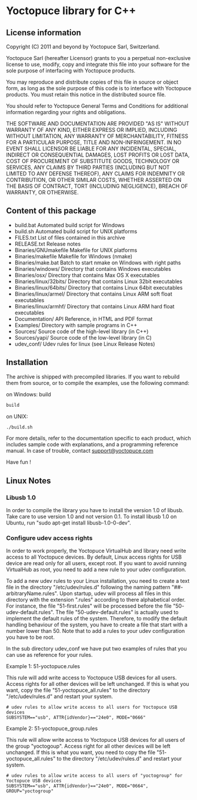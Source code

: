 Yoctopuce library for C++
=========================

## License information

Copyright (C) 2011 and beyond by Yoctopuce Sarl, Switzerland.

Yoctopuce Sarl (hereafter Licensor) grants to you a perpetual
non-exclusive license to use, modify, copy and integrate this
file into your software for the sole purpose of interfacing
with Yoctopuce products.

You may reproduce and distribute copies of this file in
source or object form, as long as the sole purpose of this
code is to interface with Yoctopuce products. You must retain
this notice in the distributed source file.

You should refer to Yoctopuce General Terms and Conditions
for additional information regarding your rights and
obligations.

THE SOFTWARE AND DOCUMENTATION ARE PROVIDED "AS IS" WITHOUT
WARRANTY OF ANY KIND, EITHER EXPRESS OR IMPLIED, INCLUDING
WITHOUT LIMITATION, ANY WARRANTY OF MERCHANTABILITY, FITNESS
FOR A PARTICULAR PURPOSE, TITLE AND NON-INFRINGEMENT. IN NO
EVENT SHALL LICENSOR BE LIABLE FOR ANY INCIDENTAL, SPECIAL,
INDIRECT OR CONSEQUENTIAL DAMAGES, LOST PROFITS OR LOST DATA,
COST OF PROCUREMENT OF SUBSTITUTE GOODS, TECHNOLOGY OR
SERVICES, ANY CLAIMS BY THIRD PARTIES (INCLUDING BUT NOT
LIMITED TO ANY DEFENSE THEREOF), ANY CLAIMS FOR INDEMNITY OR
CONTRIBUTION, OR OTHER SIMILAR COSTS, WHETHER ASSERTED ON THE
BASIS OF CONTRACT, TORT (INCLUDING NEGLIGENCE), BREACH OF
WARRANTY, OR OTHERWISE.

## Content of this package

 * build.bat                      Automated build script for Windows
 * build.sh                       Automated build script for UNIX platforms
 * FILES.txt                      List of files contained in this archive
 * RELEASE.txt                    Release notes
 * Binaries/GNUmakefile           Makefile for UNIX platforms
 * Binaries/makefile              Makefile for Windows (nmake)
 * Binaries/make.bat              Batch to start nmake on Windows with right paths
 * Binaries/windows/              Directory that contains Windows executables
 * Binaries/osx/                  Directory that contains Max OS X executables
 * Binaries/linux/32bits/         Directory that contains Linux 32bit executables
 * Binaries/linux/64bits/         Directory that contains Linux 64bit executables
 * Binaries/linux/armel/          Directory that contains Linux ARM soft float executables
 * Binaries/linux/armhf/          Directory that contains Linux ARM hard float executables
 * Documentation/                 API Reference, in HTML and PDF format
 * Examples/                      Directory with sample programs in C++
 * Sources/                       Source code of the high-level library (in C++)
 * Sources/yapi/                  Source code of the low-level library (in C)
 * udev_conf/                     Udev rules for linux (see Linux Release Notes)

## Installation

The archive is shipped with precompiled libraries. If you want to rebuild
them from source, or to compile the examples, use the following command:

on Windows: build
```bash
build
```
on UNIX:
```bash
./build.sh
```

For more details, refer to the documentation specific to each product, which
includes sample code with explanations, and a programming reference manual.
In case of trouble, contact support@yoctopuce.com

Have fun !


## Linux Notes

### Libusb 1.0

In order to compile the library you have to install the version 1.0 of libusb.
Take care to use version 1.0 and not version 0.1. To install libusb 1.0 on
Ubuntu, run "sudo apt-get install libusb-1.0-0-dev".


### Configure udev access rights

In order to work properly, the Yoctopuce VirtualHub and library need write
access to all Yoctopuce devices. By default, Linux access rights for USB
device are read only for all users, except root. If you want to avoid running
VirtualHub as root, you need to add a new rule to your udev configuration.

To add a new udev rules to your Linux installation, you need to create a text
file in the directory "/etc/udev/rules.d" following the naming pattern "##-
arbitraryName.rules". Upon startup, udev will process all files in this
directory with the extension ".rules" according to there alphabetical order.
For instance, the file "51-first.rules" will be processed before  the file "50-
udev-default.rules". The file "50-udev-default.rules" is actually used to
implement the default rules of the system. Therefore, to modify the default
handling behaviour of the system, you have to create a file that start with a
number lower than 50. Note that to add a rules to your udev configuration you
have to be root.

In the sub directory udev_conf we have put two examples of rules that you can
use as reference for your rules.

Example 1: 51-yoctopuce.rules

This rule will add write access to Yoctopuce USB devices for all users. Access
rights for all other devices will be left unchanged. If this is what you want,
copy the file "51-yoctopuce_all.rules" to the directory  "/etc/udev/rules.d"
and restart your system.

    # udev rules to allow write access to all users for Yoctopuce USB devices
    SUBSYSTEM=="usb", ATTR{idVendor}=="24e0", MODE="0666"

Example 2: 51-yoctopuce_group.rules

This rule will allow write access to Yoctopuce USB devices for all users of
the group "yoctogoup". Access right for all other devices will be left
unchanged. If this is what you want, you need to copy the file "51-
yoctopuce_all.rules" to the directory  "/etc/udev/rules.d" and restart your
system.

    # udev rules to allow write access to all users of "yoctogroup" for Yoctopuce USB devices
    SUBSYSTEM=="usb", ATTR{idVendor}=="24e0", MODE="0664",  GROUP="yoctogroup"

